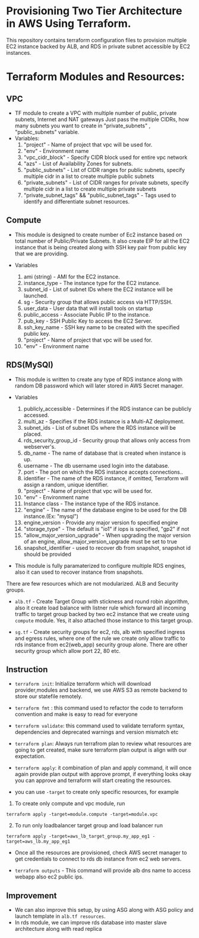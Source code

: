 # Provisioning Two Tier Architecture in AWS Using Terraform.
This repository contains terraform configuration files to provision multiple EC2 instance backed by ALB, and RDS in private subnet accessible by EC2 instances.

# Terraform Modules and Resources:
## VPC 
  * TF module to create a VPC with multiple number of public, private subnets, Internet and NAT gateways
  Just pass the multiple CIDRs, how many subnets you want to create in  "private_subnets" , "public_subnets" variable.
  * Variables:
    1) "project" - Name of project that vpc will be used for.
    2) "env" - Environment name
    3) "vpc_cidr_block" - Specify CIDR block used for entire vpc network
    4) "azs" - List of Availability Zones for subnets.
    5) "public_subnets" - List of CIDR ranges for public subnets, specify multiple cidr in a list to create multiple public subnets
    6) "private_subnets" - List of CIDR ranges for private subnets, specify multiple cidr in a list to create multiple private subnets
    7) "private_subnet_tags" && "public_subnet_tags" - Tags used to identify and differentiate subnet resources.

## Compute
* This module is designed to create number of Ec2 instance based on total number of Public/Private Subnets. It also create EIP for all the EC2 instance that is being created along with SSH key pair from public key that we are providing.

* Variables
    1) ami (string)  - AMI for the EC2 instance.
    2) instance_type - The instance type for the EC2 instance.
    3) subnet_id     - List of subnet IDs where the EC2 instance will be launched.
    4) sg            - Security group that allows public access via HTTP/SSH.
    5) user_data     - User data that will install tools on startup
    6) public_access - Associate Public IP to the instance.
    7) pub_key       - SSH Public Key to access the EC2 Server.
    8) ssh_key_name  - SSH key name to be created with the specified public key.
    9) "project"     - Name of project that vpc will be used for.
    10) "env"        - Environment name

## RDS(MySQl)
* This module is written to create any type of RDS instance along with random DB password which will later stored in AWS Secret manager.

* Variables
    1) publicly_accessible   - Determines if the RDS instance can be publicly accessed.
    2) multi_az      - Specifies if the RDS instance is a Multi-AZ deployment.
    3) subnet_ids      - List of subnet IDs where the RDS instance will be placed.
    4) rds_security_group_id - Security group that allows only access from webserver's.
    5) db_name       - The name of database that is created when instance is up.
    6) username      - The db username used login into the database.
    7) port          - The port on which the RDS instance accepts connections..
    8) identifier    - The name of the RDS instance, if omitted, Terraform will assign a random, unique identifier.
    9) "project"     - Name of project that vpc will be used for.
    10) "env"        - Environment name
    11) Instance class - The instance type of the RDS instance.
    12) "engine" - The name of the database engine to be used for the DB instance.(Ex: "mysql")
    13) engine_version - Provide any major version fo specified engine
    14) "storage_type" - The default is "io1" if iops is specified, "gp2" if not
    15) "allow_major_version_upgrade" - When upgrading the major version of an engine, allow_major_version_upgrade must be set to true
    16) snapshot_identifier - used to recover db from snapshot, snapshot id should be provided

* This module is fully paramaterized to configure multiple RDS engines, also it can used to recover instance from snapshots.

There are few resources which are not modularized. ALB and Security groups.

* `alb.tf` - Create Target Group with stickness and round robin algorithm, also it create load balance with listner rule which forward all incoming traffic to target group backed by two ec2 instance that we create using `compute` module. Yes, it also attached those instance to this target group.

* `sg.tf` - Create security groups for ec2, rds, alb with specified ingress and egress rules, where one of the rule we create only allow traffic to rds instance from ec2(web_app) security group alone. There are other security group which allow port 22, 80 etc.

## Instruction
* `terraform init`: Initialize terraform which will download provider,modules and backend, we use AWS S3 as remote backend to store our statefile remotely.
* `terraform fmt` : this command used to refactor the code to terraform convention and make is easy to read for everyone
* `terraform validate`: this command used to validate terraform syntax, dependencies and deprecated warnings and version mismatch etc
* `terraform plan`: Always run terrafrom plan to review what resources are going to get created, make sure terraform plan output is align with our expectation.
* `terraform apply`: it combination of plan and apply command, it will once again provide plan output with approve prompt, if everything looks okay you can approve and terraform will start creating the resources.

* you can use `-target` to create only specific resources, for example
1) To create only compute and vpc module, run
```
terraform apply -target=module.compute -target=module.vpc
```
2) To run only loadbalancer target group and load balancer run
```
terraform apply -target=aws_lb_target_group.my_app_eg1 -target=aws_lb.my_app_eg1
```
* Once all the resources are provisioned, check AWS secret manager to get credentials to connect to rds db instance from ec2 web servers.

* `terraform outputs` - This command will provide alb dns name to access webapp also ec2 public ips.

## Improvement
* We can also improve this setup, by using ASG along with ASG policy and launch template in `alb.tf resources`.
* In rds module, we can improve rds database into master slave architecture along with read replica